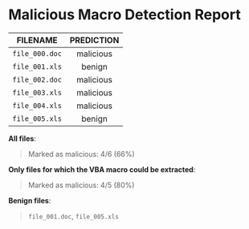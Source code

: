 # Malicious Macro Detection Report


|   **FILENAME**   | **PREDICTION** |
|:----------------:|:--------------:|
|  `file_000.doc`  |   malicious    |
|  `file_001.xls`  |     benign     |
|  `file_002.doc`  |   malicious    |
|  `file_003.xls`  |   malicious    |
|  `file_004.xls`  |   malicious    |
|  `file_005.xls`  |     benign     |


**All files**:

>   Marked as malicious:                    4/6 (66%)
> 


**Only files for which the VBA macro could be extracted**:

>   Marked as malicious:                    4/5 (80%)
> 


**Benign files**:

> `file_001.doc`, `file_005.xls`
> 
